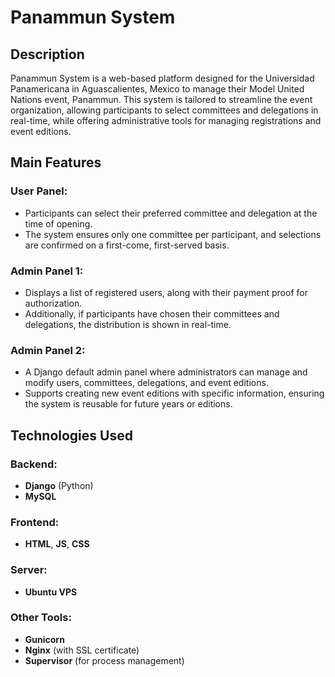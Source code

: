 # Panammun System

## Description
Panammun System is a web-based platform designed for the Universidad Panamericana in Aguascalientes, Mexico to manage their Model United Nations event, Panammun. This system is tailored to streamline the event organization, allowing participants to select committees and delegations in real-time, while offering administrative tools for managing registrations and event editions.

## Main Features

### User Panel:
- Participants can select their preferred committee and delegation at the time of opening.
- The system ensures only one committee per participant, and selections are confirmed on a first-come, first-served basis.

### Admin Panel 1:
- Displays a list of registered users, along with their payment proof for authorization.
- Additionally, if participants have chosen their committees and delegations, the distribution is shown in real-time.

### Admin Panel 2:
- A Django default admin panel where administrators can manage and modify users, committees, delegations, and event editions.
- Supports creating new event editions with specific information, ensuring the system is reusable for future years or editions.

## Technologies Used

### Backend:
- **Django** (Python)
- **MySQL**

### Frontend:
- **HTML**, **JS**, **CSS**

### Server:
- **Ubuntu VPS**

### Other Tools:
- **Gunicorn**
- **Nginx** (with SSL certificate)
- **Supervisor** (for process management)


